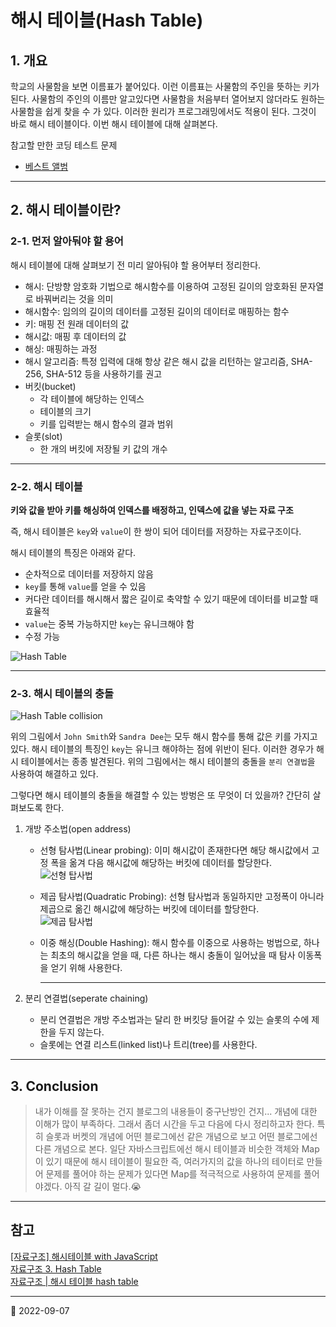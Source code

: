 # 해시 테이블(Hash Table)

## 1. 개요

학교의 사물함을 보면 이름표가 붙어있다. 이런 이름표는 사물함의 주인을 뜻하는 키가 된다. 사물함의 주인의 이름만 알고있다면
사물함을 처음부터 열어보지 않더라도 원하는 사물함을 쉽게 찾을 수 가 있다. 이러한 원리가 프로그래밍에서도 적용이 된다.
그것이 바로 해시 테이블이다. 이번 해시 테이블에 대해 살펴본다.

참고할 만한 코딩 테스트 문제

- [베스트 앨범](CodingTest/Programmers/Level3/programmers_best_album.md)

---

## 2. 해시 테이블이란?

### 2-1. 먼저 알아둬야 할 용어

해시 테이블에 대해 살펴보기 전 미리 알아둬야 할 용어부터 정리한다.

- 해시: 단방향 암호화 기법으로 해시함수를 이용하여 고정된 길이의 암호화된 문자열로 바꿔버리는 것을 의미
- 해시함수: 임의의 길이의 데이터를 고정된 길이의 데이터로 매핑하는 함수
- 키: 매핑 전 원래 데이터의 값
- 해시값: 매핑 후 데이터의 값
- 해싱: 매핑하는 과정
- 해시 알고리즘: 특정 입력에 대해 항상 같은 해시 값을 리턴하는 알고리즘, SHA-256, SHA-512 등을 사용하기를 권고
- 버킷(bucket)
  - 각 테이블에 해당하는 인덱스
  - 테이블의 크기
  - 키를 입력받는 해시 함수의 결과 범위
- 슬롯(slot)
  - 한 개의 버킷에 저장될 키 값의 개수

---

### 2-2. 해시 테이블

**키와 값을 받아 키를 해싱하여 인덱스를 배정하고, 인덱스에 값을 넣는 자료 구조**

즉, 해시 테이블은 `key`와 `value`이 한 쌍이 되어 데이터를 저장하는 자료구조이다.

해시 테이블의 특징은 아래와 같다.

- 순차적으로 데이터를 저장하지 않음
- `key`를 통해 `value`를 얻을 수 있음
- 커다란 데이터를 해시해서 짧은 길이로 축약할 수 있기 때문에 데이터를 비교할 때 효율적
- `value`는 중복 가능하지만 `key`는 유니크해야 함
- 수정 가능

![Hash Table](https://blog.kakaocdn.net/dn/b1zOw1/btqL6HAW7jy/jpBA5pPkQFnfiZcPLakg00/img.png)

---

### 2-3. 해시 테이블의 충돌

![Hash Table collision](https://velog.velcdn.com/images%2Fjangwonyoon%2Fpost%2F0f7b6f52-5149-4b77-b9d2-0e0c11ec5439%2F123.png)

위의 그림에서 `John Smith`와 `Sandra Dee`는 모두 해시 함수를 통해 값은 키를 가지고 있다. 해시 테이블의 특징인
`key`는 유니크 해야하는 점에 위반이 된다. 이러한 경우가 해시 테이블에서는 종종 발견된다. 위의 그림에서는 해시 테이블의 충돌을
`분리 연결법`을 사용하여 해결하고 있다.

그렇다면 해시 테이블의 충돌을 해결할 수 있는 방벙은 또 무엇이 더 있을까? 간단히 살펴보도록 한다.

1. 개방 주소법(open address)

   - 선형 탐사법(Linear probing): 이미 해시값이 존재한다면 해당 해시값에서 고정 폭을 옮겨 다음 해시값에 해당하는 버킷에 데이터를 할당한다.  
     ![선형 탑사법](https://miro.medium.com/max/614/1*xN0omiiMDelgCQmmg7zv9Q.png)
   - 제곱 탐사법(Quadratic Probing): 선형 탐사법과 동일하지만 고정폭이 아니라 제곱으로 옮긴 해시값에 해당하는 버킷에 데이터를 할당한다.  
     ![제곱 탐사법](https://upload.wikimedia.org/wikipedia/commons/e/ee/Quadratic_probing_png.png)
   - 이중 해싱(Double Hashing): 해시 함수를 이중으로 사용하는 벙법으로, 하나는 최초의 해시값을 얻을 때, 다른 하나는 해시 충돌이 일어났을 때 탐사 이동폭을 얻기 위해 사용한다.

     ***

2. 분리 연결법(seperate chaining)

   - 분리 연결법은 개방 주소법과는 달리 한 버킷당 들어갈 수 있는 슬롯의 수에 제한을 두지 않는다.
   - 슬롯에는 연결 리스트(linked list)나 트리(tree)를 사용한다.

---

## 3. Conclusion

> 내가 이해를 잘 못하는 건지 블로그의 내용들이 중구난방인 건지... 개념에 대한 이해가 많이 부족하다. 그래서 좀더 시간을 두고
> 다음에 다시 정리하고자 한다. 특히 슬롯과 버켓의 개념에 어떤 블로그에선 같은 개념으로 보고 어떤 블로그에선 다른 개념으로 본다.
> 일단 자바스크립트에선 해시 테이블과 비슷한 객체와 Map이 있기 때문에 해시 테이블이 필요한 즉, 여러가지의 값을
> 하나의 테이터로 만들어 문제를 풀어야 하는 문제가 있다면 Map를 적극적으로 사용하여 문제를 풀어야겠다.
> 아직 갈 길이 멀다.😭

---

## 참고

[[자료구조] 해시테이블 with JavaScript](https://overcome-the-limits.tistory.com/9)  
[자료구조 3. Hash Table](https://study-ihl.tistory.com/71)  
[자료구조 | 해시 테이블 hash table](https://velog.io/@edie_ko/hashtable-with-js#%EC%9E%90%EB%B0%94%EC%8A%A4%ED%81%AC%EB%A6%BD%ED%8A%B8%EC%9D%98-object%EB%8A%94-%ED%95%B4%EC%8B%9C-%ED%85%8C%EC%9D%B4%EB%B8%94%EC%9D%BC%EA%B9%8C)

---

📅 2022-09-07
